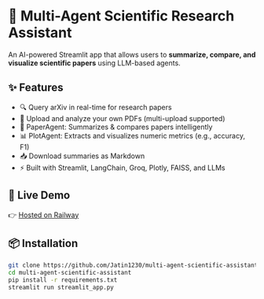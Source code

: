 # 🧠 Multi-Agent Scientific Research Assistant

An AI-powered Streamlit app that allows users to **summarize, compare, and visualize scientific papers** using LLM-based agents.

## ✨ Features

- 🔍 Query arXiv in real-time for research papers
- 📄 Upload and analyze your own PDFs (multi-upload supported)
- 🧠 PaperAgent: Summarizes & compares papers intelligently
- 📊 PlotAgent: Extracts and visualizes numeric metrics (e.g., accuracy, F1)
- 📥 Download summaries as Markdown
- ⚡ Built with Streamlit, LangChain, Groq, Plotly, FAISS, and LLMs

## 🚀 Live Demo

👉 [Hosted on Railway]((https://web-production-740bf.up.railway.app/))

## 📦 Installation

```bash
git clone https://github.com/Jatin1230/multi-agent-scientific-assistant.git
cd multi-agent-scientific-assistant
pip install -r requirements.txt
streamlit run streamlit_app.py
